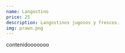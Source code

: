 ```yaml
---
name: Langostino
price: 25
description: Langostinos jugosos y frescos.
img: prawn.png
---
```


contenidooooooo